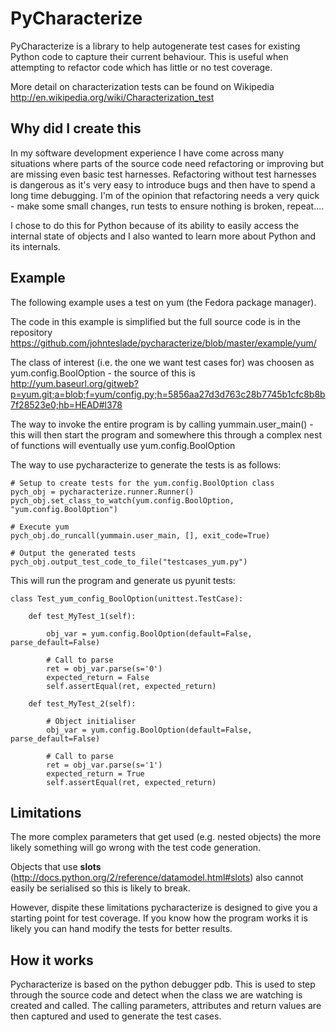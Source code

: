 PyCharacterize
==============

PyCharacterize is a library to help autogenerate test cases for existing Python code to capture their current behaviour.  This is useful when attempting to refactor code which has little or no test coverage.

More detail on characterization tests can be found on Wikipedia http://en.wikipedia.org/wiki/Characterization_test

Why did I create this
---------------------

In my software development experience I have come across many situations where parts of the source code need refactoring or improving but are missing even basic test harnesses.  Refactoring without test harnesses is dangerous as it's very easy to introduce bugs and then have to spend a long time debugging.  I'm of the opinion that refactoring needs a very quick - make some small changes, run tests to ensure nothing is broken, repeat....

I chose to do this for Python because of its ability to easily access the internal state of objects and I also wanted to learn more about Python and its internals.

Example
-------

The following example uses a test on yum (the Fedora package manager).

The code in this example is simplified but the full source code is in the repository https://github.com/johnteslade/pycharacterize/blob/master/example/yum/

The class of interest (i.e. the one we want test cases for) was choosen as yum.config.BoolOption - the source of this is http://yum.baseurl.org/gitweb?p=yum.git;a=blob;f=yum/config.py;h=5856aa27d3d763c28b7745b1cfc8b8b7f28523e0;hb=HEAD#l378

The way to invoke the entire program is by calling yummain.user_main() - this will then start the program and somewhere this through a complex nest of functions will eventually use yum.config.BoolOption

The way to use pycharacterize to generate the tests is as follows:

    # Setup to create tests for the yum.config.BoolOption class
    pych_obj = pycharacterize.runner.Runner()
    pych_obj.set_class_to_watch(yum.config.BoolOption, "yum.config.BoolOption")

    # Execute yum
    pych_obj.do_runcall(yummain.user_main, [], exit_code=True)

    # Output the generated tests
    pych_obj.output_test_code_to_file("testcases_yum.py")

This will run the program and generate us pyunit tests:

    class Test_yum_config_BoolOption(unittest.TestCase):
        
        def test_MyTest_1(self):
        
            obj_var = yum.config.BoolOption(default=False, parse_default=False)
            
            # Call to parse
            ret = obj_var.parse(s='0')
            expected_return = False
            self.assertEqual(ret, expected_return)
            
        def test_MyTest_2(self):
        
            # Object initialiser
            obj_var = yum.config.BoolOption(default=False, parse_default=False)
            
            # Call to parse
            ret = obj_var.parse(s='1')
            expected_return = True
            self.assertEqual(ret, expected_return)


Limitations
-----------

The more complex parameters that get used (e.g. nested objects) the more likely something will go wrong with the test code generation.

Objects that use __slots__ (http://docs.python.org/2/reference/datamodel.html#slots) also cannot easily be serialised so this is likely to break.

However, dispite these limitations pycharacterize is designed to give you a starting point for test coverage.  If you know how the program works it is likely you can hand modify the tests for better results.

How it works
------------

Pycharacterize is based on the python debugger pdb.  This is used to step through the source code and detect when the class we are watching is created and called.  The calling parameters, attributes and return values are then captured and used to generate the test cases.

